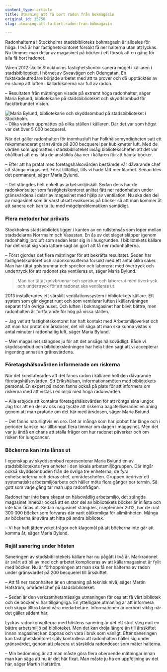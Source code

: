 ```yaml
---
content_type: article
title: Utmaning att få bort radon från bokmagasin
original_id: 15758
slug: utmaning-att-fa-bort-radon-fran-bokmagasin

---
```


Radonhalterna i Stockholms stadsbiblioteks bokmagasin är alldeles för höga. I två år har fastighetskontoret försökt få ner halterna utan att lyckas. Nu tömmer man delar av magasinet på böcker i ett försök att en gång för alla få bort radonet.

Våren 2012 skulle Stockholms fastighetskontor sanera mögel i källaren i stadsbiblioteket, i hörnet av Sveavägen och Odengatan. En fuktskadeutredare började arbetet med att ta prover och då upptäcktes av en slump att luften i källarlokalerna var full av radon.

– Resultaten från mätningen visade på extremt höga radonhalter, säger Maria Bylund, bibliotekarie på stadsbiblioteket och skyddsombud för fackförbundet Vision.

![Maria Bylund, bibliotekarie och skyddsombud på stadsbiblioteket i Stockholm.](https://www.suntarbetsliv.se/wp-content/uploads/2014/08/maria-bylund-2_160x205-ab-1.jpg "Maria Bylund, bibliotekarie och skyddsombud på stadsbiblioteket i Stockholm.")– Olika värden uppmättes på olika ställen i källaren. Där det var som högst var det över 5 000 becquerel.

När det gäller radonhalten för inomhusluft har Folkhälsomyndigheten satt ett rekommenderat gränsvärde på 200 becquerel per kubikmeter luft. Med de värden som uppmättes i stadsbiblioteket insåg bibliotekschefen att det var ohållbart att ens låta de anställda åka ner i källaren för att hämta böcker.

– Efter att ha pratat med företagshälsovården bestämde vår dåvarande chef att stänga magasinet. Först tillfälligt, tills vi hade fått mer klarhet. Sedan blev det permanent, säger Maria Bylund.

– Det stängdes helt enkelt av arbetsmiljöskäl. Sedan dess har de radonkonsulter som fastighetskontoret anlitat fått ner radonhalten under gränsvärdena i delar av magasinet med hjälp av ventilation. Nu ska den del av magasinet som är värst utsatt evakueras på böcker så att man kommer åt att sanera och kan ta itu med mögelproblematiken samtidigt.

### Flera metoder har prövats

Stockholms stadsbibliotek ligger i kanten av en rullstensås som löper mellan stadsdelarna Norrmalm och Vasastan. En ås av det slaget släpper igenom radonhaltig jordluft som sedan letar sig in i husgrunden. I bibliotekets källare har det visat sig vara lättare sagt än gjort att få ner radonhalterna.

– Först gjordes det flera mätningar för att bekräfta resultatet. Sedan har fastighetskontoret och radonkonsulterna försökt med ett antal olika saker. Man har tätat golvbrunnar och sprickor och laborerat med övertryck och undertryck för att radonet ska ventileras ut, säger Maria Bylund.

> Man har tätat golvbrunnar och sprickor och laborerat med övertryck och undertryck för att radonet ska ventileras ut

2013 installerades ett särskilt ventilationssystem i bibliotekets källare. Ett system som går dygnet runt och som ventilerar luften i källarvåningen separat från övriga huset. Och luften i bokmagasinet har blivit bättre, men radonhalten är fortfarande för hög på vissa ställen.

– Jag vet att fastighetskontoret har haft kontakt med Arbetsmiljöverket och att man har pratat om årsdoser, det vill säga att man ska kunna vistas x antal minuter i radonhaltig luft, säger Maria Bylund.

– Men magasinet stängdes ju för att det ansågs hälsovådligt. Både vi skyddsombud och biblioteksledningen har hela tiden sagt att vi accepterar ingenting annat än gränsvärdena.

### Företagshälsovården informerade om riskerna

När det konstaterades att det fanns radon i källaren höll den dåvarande företagshälsovården, S:t Erikshälsan, informationsmöten med bibliotekets personal. En expert på radon fanns också på plats för att informera om riskerna med att vistas i en miljö med höga radonvärden.

– Alla erbjöds att kontakta företagshälsovården för att röntga sina lungor. Jag tror att en del av oss nog tyckte att riskerna bagatelliserades en aning genom att man pratade om det här med årsdosen, säger Maria Bylund.

– Det fanns naturligtvis en oro. Det är många som har jobbat här länge och i perioder kanske har tillbringat flera timmar om dagen i magasinet. Men det var ju ändå en chans att ställa frågor om hur radonet påverkar och om risken för lungcancer.

### Böckerna kan inte lånas ut

I egenskap av skyddsombud representerar Maria Bylund en av stadsbibliotekets fyra enheter i den lokala arbetsmiljögruppen. Där ingår också skyddsombuden från de övriga tre enheterna, de fyra enhetscheferna och deras chef, områdeschefen. Gruppen bedriver ett systematiskt arbetsmiljöarbete och håller möte flera gånger per termin. Så gott som varje gång tar man upp radonfrågan.

Radonet har inte bara skapat en hälsovådlig arbetsmiljö, det stängda magasinet innebär också att en stor del av bibliotekets böcker är inlåsta och inte kan lånas ut. Sedan magasinet stängdes, i september 2012, har de runt 300 000 böcker som förvaras där varit oåtkomliga för allmänheten. Många av böckerna är svåra att hitta på andra bibliotek.

– Vi har haft jättemycket frågor och klagomål på att böckerna inte går att komma åt, säger Maria Bylund.

### Rejäl sanering under hösten

Saneringen av stadsbibliotekets källare har nu pågått i två år. Markradonet är svårt att bli av med och arbetet kompliceras av att källarmagasinet är fyllt med böcker. Nu är förhoppningen att man ska få ner halterna av radon under gränsvärdet på 200 becquerel till årsskiftet.

– Att få ner radonhalten är en utmaning på teknisk nivå, säger Martin Hafström, områdeschef på stadsbiblioteket.

– Sedan är den verksamhetsmässiga utmaningen för oss att få vårt bibliotek och de böcker vi har tillgängliga. En ytterligare utmaning är att informera och skapa tilltro bland våra medarbetare. Informationen är oerhört viktig när det gäller sådant här.

Lyckas radonkonsulterna med höstens sanering är det ett stort steg mot en bättre arbetsmiljö på biblioteket. Men det kan dröja längre än till årsskiftet innan magasinet kan öppnas och vara i bruk som vanligt. Efter saneringen kan fastighetskontoret själv kontrollera att radonhalten håller sig under gränsvärdet, genom att placera ut särskilda radondosor som mäter halterna.

– Min bedömning är att man måste göra flera oberoende mätningar innan man kan säga att nu är det här fixat. Man måste ju ha en uppföljning av det här, säger Martin Hafström.

